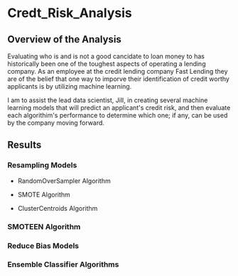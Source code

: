 # Credt_Risk_Analysis
## Overview of the Analysis
Evaluating who is and is not a good cancidate to loan money to has historically been one of the toughest aspects of operating a lending company. As an employee at the credit lending company Fast Lending they are of the belief that one way to imporve their identification of credit worthy applicants is by utilizing machine learning.

I am to assist the lead data scientist, Jill, in creating several machine learning models that will predict an applicant's credit risk, and then evaluate each algorithim's performance to determine which one; if any, can be used by the company moving forward.

## Results
### Resampling Models
 - RandomOverSampler Algorithm
 
 
 - SMOTE Algorithm
 
 
 - ClusterCentroids Algorithm
 
 
 ### SMOTEEN Algorithm
 
 
 

### Reduce Bias Models



### Ensemble Classifier Algorithms




